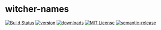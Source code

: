# witcher-names

[![Build Status](https://travis-ci.org/dqunbp/witcher-names.svg?branch=master)](https://travis-ci.org/dqunbp/witcher-names)
[![version](https://img.shields.io/npm/v/witcher-names.svg?style=flat-square)](http://npm.im/witcher-names)
[![downloads](https://img.shields.io/npm/dm/witcher-names.svg?style=flat-square)](http://npm-stat.com/charts.html?package=witcher-names&from=2015-08-01)
[![MIT License](https://img.shields.io/npm/l/witcher-names.svg?style=flat-square)](http://opensource.org/licenses/MIT)
[![semantic-release](https://img.shields.io/badge/%20%20%F0%9F%93%A6%F0%9F%9A%80-semantic--release-e10079.svg?style=flat-square)](https://github.com/semantic-release/semantic-release)
